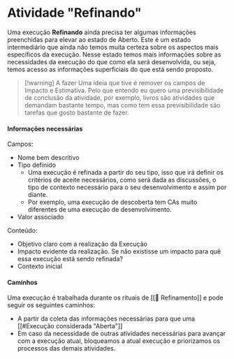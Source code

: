 # Atividade "Refinando"

Uma execução **Refinando** ainda precisa ter algumas informações preenchidas para elevar ao estado de Aberto. Este é um estado intermediário que ainda não temos muita certeza sobre os aspectos mais específicos da execução. Nesse estado temos mais informações sobre as necessidades da execução do que como ela será desenvolvida, ou seja, temos acesso as informações superficiais do que está sendo proposto.

> [!warning] A fazer
> Uma ideia que tive é remover os campos de Impacto e Estimativa. Pelo que entendo eu quero uma previsibilidade de conclusão da atividade, por exemplo, livros são atividades que demandam bastante tempo, mas como tem essa previsibilidade são tarefas que gosto bastante de fazer.

#### Informações necessárias

Campos:

- Nome bem descritivo
- Tipo definido
	- Uma execução é refinada a partir do seu tipo, isso que irá definir os critérios de aceite necessários, como será dada as discussões, o tipo de contexto necessário para o seu desenvolvimento e assim por diante.
	- Por exemplo, uma execução de descoberta tem CAs muito diferentes de uma execução de desenvolvimento.
- Valor associado

Conteúdo:

- Objetivo claro com a realização da Execução
- Impacto evidente da realização. Se não existisse um impacto para quê essa execução está sendo refinada?
- Contexto inicial

#### Caminhos

Uma execução é trabalhada durante os rituais de [[🔬 Refinamento]] e pode seguir os seguintes caminhos:

- A partir da coleta das informações necessárias para que uma [[#Execução considerada "Aberta"]]
- Em caso da necessidade de outras atividades necessárias para avançar com a execução atual, bloqueamos a atual execução e priorizamos os processos das demais atividades.
